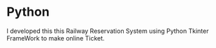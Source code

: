 # Python
I developed this this Railway Reservation System using Python Tkinter FrameWork to make online Ticket.

